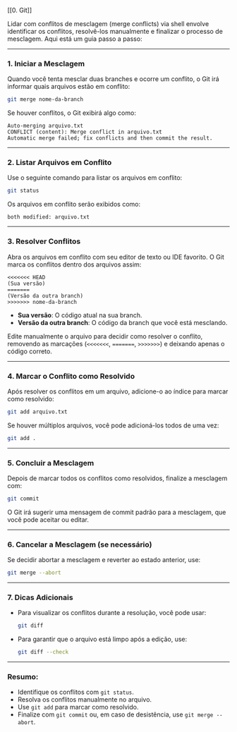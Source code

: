 
[[0. Git]]

Lidar com conflitos de mesclagem (merge conflicts) via shell envolve identificar os conflitos, resolvê-los manualmente e finalizar o processo de mesclagem. Aqui está um guia passo a passo:

---

### 1. **Iniciar a Mesclagem**

Quando você tenta mesclar duas branches e ocorre um conflito, o Git irá informar quais arquivos estão em conflito:

```bash
git merge nome-da-branch
```

Se houver conflitos, o Git exibirá algo como:

```
Auto-merging arquivo.txt
CONFLICT (content): Merge conflict in arquivo.txt
Automatic merge failed; fix conflicts and then commit the result.
```

---

### 2. **Listar Arquivos em Conflito**

Use o seguinte comando para listar os arquivos em conflito:

```bash
git status
```

Os arquivos em conflito serão exibidos como:

```
both modified: arquivo.txt
```

---

### 3. **Resolver Conflitos**

Abra os arquivos em conflito com seu editor de texto ou IDE favorito. O Git marca os conflitos dentro dos arquivos assim:

```plaintext
<<<<<<< HEAD
(Sua versão)
=======
(Versão da outra branch)
>>>>>>> nome-da-branch
```

- **Sua versão**: O código atual na sua branch.
- **Versão da outra branch**: O código da branch que você está mesclando.

Edite manualmente o arquivo para decidir como resolver o conflito, removendo as marcações (`<<<<<<<`, `=======`, `>>>>>>>`) e deixando apenas o código correto.

---

### 4. **Marcar o Conflito como Resolvido**

Após resolver os conflitos em um arquivo, adicione-o ao índice para marcar como resolvido:

```bash
git add arquivo.txt
```

Se houver múltiplos arquivos, você pode adicioná-los todos de uma vez:

```bash
git add .
```

---

### 5. **Concluir a Mesclagem**

Depois de marcar todos os conflitos como resolvidos, finalize a mesclagem com:

```bash
git commit
```

O Git irá sugerir uma mensagem de commit padrão para a mesclagem, que você pode aceitar ou editar.

---

### 6. **Cancelar a Mesclagem (se necessário)**

Se decidir abortar a mesclagem e reverter ao estado anterior, use:

```bash
git merge --abort
```

---

### 7. **Dicas Adicionais**

- Para visualizar os conflitos durante a resolução, você pode usar:
    
    ```bash
    git diff
    ```
    
- Para garantir que o arquivo está limpo após a edição, use:
    
    ```bash
    git diff --check
    ```
    

---

### Resumo:

- Identifique os conflitos com `git status`.
- Resolva os conflitos manualmente no arquivo.
- Use `git add` para marcar como resolvido.
- Finalize com `git commit` ou, em caso de desistência, use `git merge --abort`.